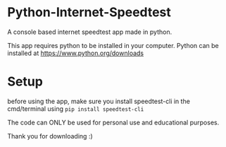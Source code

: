 # Python-Internet-Speedtest
A console based internet speedtest app made in python. 

This app requires python to be installed in your computer. Python can be installed at https://www.python.org/downloads

# Setup
before using the app, make sure you install speedtest-cli in the cmd/terminal using `pip install speedtest-cli`

The code can ONLY be used for personal use and educational purposes.

Thank you for downloading :)
